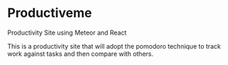 # Productiveme
Productivity Site using Meteor and React

This is a productivity site that will adopt the pomodoro technique to track work against tasks and then compare with others.
